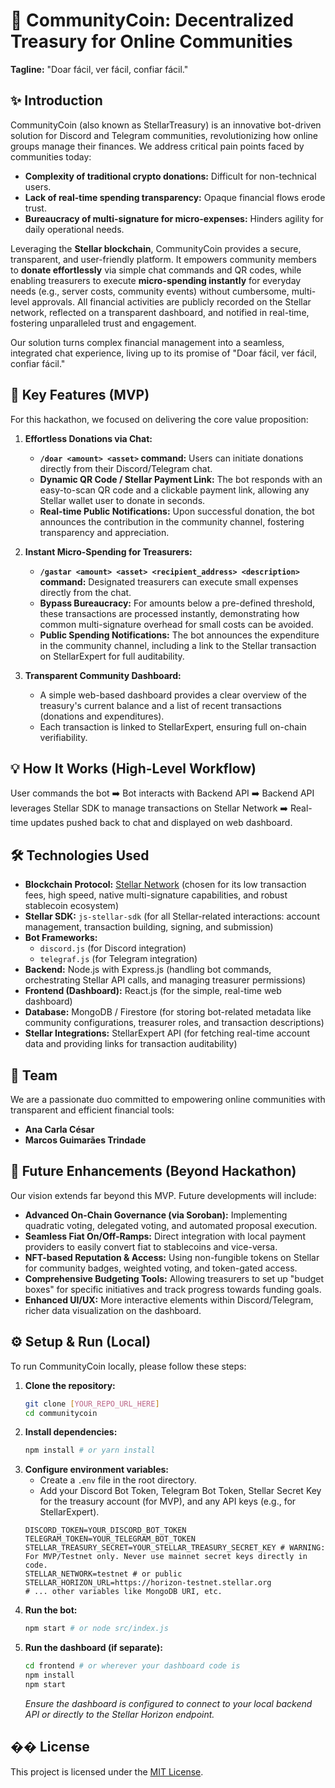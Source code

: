 # 🚀 CommunityCoin: Decentralized Treasury for Online Communities

**Tagline:** "Doar fácil, ver fácil, confiar fácil."

## ✨ Introduction

CommunityCoin (also known as StellarTreasury) is an innovative bot-driven solution for Discord and Telegram communities, revolutionizing how online groups manage their finances. We address critical pain points faced by communities today:

*   **Complexity of traditional crypto donations:** Difficult for non-technical users.
*   **Lack of real-time spending transparency:** Opaque financial flows erode trust.
*   **Bureaucracy of multi-signature for micro-expenses:** Hinders agility for daily operational needs.

Leveraging the **Stellar blockchain**, CommunityCoin provides a secure, transparent, and user-friendly platform. It empowers community members to **donate effortlessly** via simple chat commands and QR codes, while enabling treasurers to execute **micro-spending instantly** for everyday needs (e.g., server costs, community events) without cumbersome, multi-level approvals. All financial activities are publicly recorded on the Stellar network, reflected on a transparent dashboard, and notified in real-time, fostering unparalleled trust and engagement.

Our solution turns complex financial management into a seamless, integrated chat experience, living up to its promise of "Doar fácil, ver fácil, confiar fácil."

## 🌟 Key Features (MVP)

For this hackathon, we focused on delivering the core value proposition:

1.  **Effortless Donations via Chat:**
    *   **`/doar <amount> <asset>` command:** Users can initiate donations directly from their Discord/Telegram chat.
    *   **Dynamic QR Code / Stellar Payment Link:** The bot responds with an easy-to-scan QR code and a clickable payment link, allowing any Stellar wallet user to donate in seconds.
    *   **Real-time Public Notifications:** Upon successful donation, the bot announces the contribution in the community channel, fostering transparency and appreciation.

2.  **Instant Micro-Spending for Treasurers:**
    *   **`/gastar <amount> <asset> <recipient_address> <description>` command:** Designated treasurers can execute small expenses directly from the chat.
    *   **Bypass Bureaucracy:** For amounts below a pre-defined threshold, these transactions are processed instantly, demonstrating how common multi-signature overhead for small costs can be avoided.
    *   **Public Spending Notifications:** The bot announces the expenditure in the community channel, including a link to the Stellar transaction on StellarExpert for full auditability.

3.  **Transparent Community Dashboard:**
    *   A simple web-based dashboard provides a clear overview of the treasury's current balance and a list of recent transactions (donations and expenditures).
    *   Each transaction is linked to StellarExpert, ensuring full on-chain verifiability.

## 💡 How It Works (High-Level Workflow)

User commands the bot ➡️ Bot interacts with Backend API ➡️ Backend API leverages Stellar SDK to manage transactions on Stellar Network ➡️ Real-time updates pushed back to chat and displayed on web dashboard.

## 🛠 Technologies Used

*   **Blockchain Protocol:** [Stellar Network](https://www.stellar.org/) (chosen for its low transaction fees, high speed, native multi-signature capabilities, and robust stablecoin ecosystem)
*   **Stellar SDK:** `js-stellar-sdk` (for all Stellar-related interactions: account management, transaction building, signing, and submission)
*   **Bot Frameworks:**
    *   `discord.js` (for Discord integration)
    *   `telegraf.js` (for Telegram integration)
*   **Backend:** Node.js with Express.js (handling bot commands, orchestrating Stellar API calls, and managing treasurer permissions)
*   **Frontend (Dashboard):** React.js (for the simple, real-time web dashboard)
*   **Database:** MongoDB / Firestore (for storing bot-related metadata like community configurations, treasurer roles, and transaction descriptions)
*   **Stellar Integrations:** StellarExpert API (for fetching real-time account data and providing links for transaction auditability)

## 👥 Team

We are a passionate duo committed to empowering online communities with transparent and efficient financial tools:

*   **Ana Carla César**
*   **Marcos Guimarães Trindade**

## 🚀 Future Enhancements (Beyond Hackathon)

Our vision extends far beyond this MVP. Future developments will include:

*   **Advanced On-Chain Governance (via Soroban):** Implementing quadratic voting, delegated voting, and automated proposal execution.
*   **Seamless Fiat On/Off-Ramps:** Direct integration with local payment providers to easily convert fiat to stablecoins and vice-versa.
*   **NFT-based Reputation & Access:** Using non-fungible tokens on Stellar for community badges, weighted voting, and token-gated access.
*   **Comprehensive Budgeting Tools:** Allowing treasurers to set up "budget boxes" for specific initiatives and track progress towards funding goals.
*   **Enhanced UI/UX:** More interactive elements within Discord/Telegram, richer data visualization on the dashboard.

## ⚙️ Setup & Run (Local)

To run CommunityCoin locally, please follow these steps:

1.  **Clone the repository:**
    ```bash
    git clone [YOUR_REPO_URL_HERE]
    cd communitycoin
    ```
2.  **Install dependencies:**
    ```bash
    npm install # or yarn install
    ```
3.  **Configure environment variables:**
    *   Create a `.env` file in the root directory.
    *   Add your Discord Bot Token, Telegram Bot Token, Stellar Secret Key for the treasury account (for MVP), and any API keys (e.g., for StellarExpert).
    ```
    DISCORD_TOKEN=YOUR_DISCORD_BOT_TOKEN
    TELEGRAM_TOKEN=YOUR_TELEGRAM_BOT_TOKEN
    STELLAR_TREASURY_SECRET=YOUR_STELLAR_TREASURY_SECRET_KEY # WARNING: For MVP/Testnet only. Never use mainnet secret keys directly in code.
    STELLAR_NETWORK=testnet # or public
    STELLAR_HORIZON_URL=https://horizon-testnet.stellar.org
    # ... other variables like MongoDB URI, etc.
    ```
4.  **Run the bot:**
    ```bash
    npm start # or node src/index.js
    ```
5.  **Run the dashboard (if separate):**
    ```bash
    cd frontend # or wherever your dashboard code is
    npm install
    npm start
    ```
    *Ensure the dashboard is configured to connect to your local backend API or directly to the Stellar Horizon endpoint.*

## �� License

This project is licensed under the [MIT License](LICENSE).
